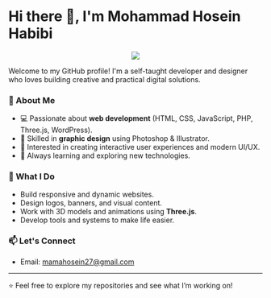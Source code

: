 # Hi there 👋, I'm Mohammad Hosein Habibi

<p align="center">
  <!-- Typing SVG by DenverCoder1 - https://github.com/DenverCoder1/readme-typing-svg -->
  <a href="https://github.com/DenverCoder1/readme-typing-svg">
    <img src="https://readme-typing-svg.demolab.com/?lines=Full-stack%20web%20and%20app%20developer;Experienced%20UI%2FUX%20Designer;10%2B%20years%20of%20coding%20experience;Always%20learning%20new%20things&font=Fira%20Code&center=true&width=440&height=45&color=f75c7e&vCenter=true&pause=1000&size=22" /></a>
</p>
Welcome to my GitHub profile!  
I'm a self-taught developer and designer who loves building creative and practical digital solutions.  

### 🚀 About Me
- 💻 Passionate about **web development** (HTML, CSS, JavaScript, PHP, Three.js, WordPress).  
- 🎨 Skilled in **graphic design** using Photoshop & Illustrator.  
- 📱 Interested in creating interactive user experiences and modern UI/UX.  
- 🌱 Always learning and exploring new technologies.  

### 🔧 What I Do
- Build responsive and dynamic websites.  
- Design logos, banners, and visual content.  
- Work with 3D models and animations using **Three.js**.  
- Develop tools and systems to make life easier.  

### 📫 Let's Connect
- Email: mamahosein27@gmail.com    

---

⭐ Feel free to explore my repositories and see what I’m working on!  
